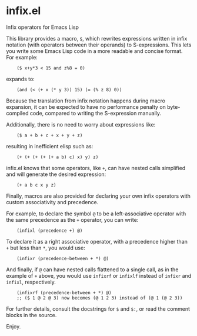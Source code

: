 infix.el
========

Infix operators for Emacs Lisp

This library provides a macro, `$`, which rewrites expressions written
in infix notation (with operators between their operands) to
S-expressions. This lets you write some Emacs Lisp code in a more
readable and concise format. For example:

        ($ x+y*3 < 15 and z%8 = 0)

expands to:

        (and (< (+ x (* y 3)) 15) (= (% z 8) 0))

Because the translation from infix notation happens during macro
expansion, it can be expected to have no performance penalty on
byte-compiled code, compared to writing the S-expression manually.

Additionally, there is no need to worry about expressions like:

        ($ a + b + c + x + y + z)

resulting in inefficient elisp such as:

        (+ (+ (+ (+ (+ a b) c) x) y) z)

infix.el knows that some operators, like `+`, can have nested calls
simplified and will generate the desired expression:

        (+ a b c x y z)

Finally, macros are also provided for declaring your own infix
operators with custom associativity and precedence.

For example, to declare the symbol `@` to be a left-associative
operator with the same precedence as the `+` operator, you can write:

        (infixl (precedence +) @)

To declare it as a right associative operator, with a precedence
higher than `+` but less than `*`, you would use:

        (infixr (precedence-between + *) @)

And finally, if `@` can have nested calls flattened to a single call,
as in the example of `+` above, you would use `infixrf` or `infixlf`
instead of `infixr` and `infixl`, respectively.

        (infixrf (precedence-between + *) @)
        ;; ($ 1 @ 2 @ 3) now becomes (@ 1 2 3) instead of (@ 1 (@ 2 3))

For further details, consult the docstrings for `$` and `$:`, or read
the comment blocks in the source.

Enjoy.

